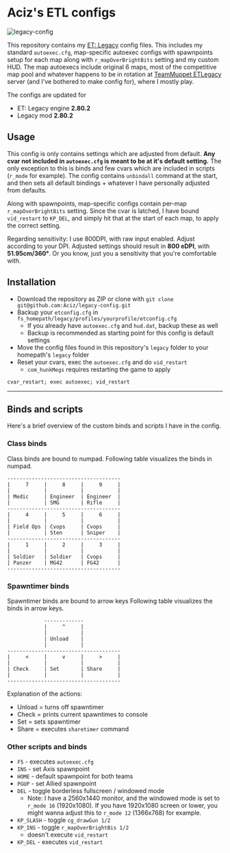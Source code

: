 # Aciz's ETL configs

![legacy-config](https://user-images.githubusercontent.com/14221121/170865336-c51e683d-cfc7-4ca0-a0cd-4765d2590b5c.jpg)


This repository contains my [ET: Legacy](https://www.etlegacy.com/) config files. This includes my standard `autoexec.cfg`, map-specific autoexec configs with spawnpoints setup for each map along with `r_mapOverBrightBits` setting and my custom HUD. The map autoexecs include original 6 maps, most of the competitive map pool and whatever happens to be in rotation at [TeamMuppet ETLegacy](https://et.trackbase.net/server/45410) server (and I've bothered to make config for), where I mostly play.

The configs are updated for
* ET: Legacy engine **2.80.2**
* Legacy mod **2.80.2**

## Usage
This config is only contains settings which are adjusted from default. **Any cvar not included in `autoexec.cfg` is meant to be at it's default setting.** The only exception to this is binds and few cvars which are included in scripts (`r_mode` for example). The config contains `unbindall` command at the start, and then sets all default bindings + whatever I have personally adjusted from defaults.

Along with spawnpoints, map-specific configs contain per-map `r_mapOverBrightBits` setting. Since the cvar is latched, I have bound `vid_restart` to `KP_DEL`, and simply hit that at the start of each map, to apply the correct setting.

Regarding sensitivity: I use 800DPI, with raw input enabled. Adjust according to your DPI. Adjusted settings should result in **800 eDPI**, with **51.95cm/360°**. Or you know, just you a sensitivity that you're comfortable with.

## Installation
* Download the repository as ZIP or clone with `git clone git@github.com:Aciz/legacy-config.git`
* Backup your `etconfig.cfg` in `fs_homepath/legacy/profiles/yourprofile/etconfig.cfg`
  * If you already have `autoexec.cfg` and `hud.dat`, backup these as well
  * Backup is recommended as starting point for this config is default settings
* Move the config files found in this repository's `legacy` folder to your homepath's `legacy` folder
* Reset your cvars, exec the `autoexec.cfg` and do `vid_restart`
  * `com_hunkMegs` requires restarting the game to apply
```
cvar_restart; exec autoexec; vid_restart
```

---

## Binds and scripts
Here's a brief overview of the custom binds and scripts I have in the config.

### Class binds
Class binds are bound to numpad. Following table visualizes the binds in numpad.

```
-------------------------------------
|     7     |     8     |     9     |
|           |           |           |
| Medic     | Engineer  | Engineer  |
|           | SMG       | Rifle     |
-------------------------------------
|     4     |     5     |     6     |
|           |           |           |
| Field Ops | Cvops     | Cvops     |
|           | Sten      | Sniper    |
-------------------------------------
|     1     |     2     |     3     |
|           |           |           |
| Soldier   | Soldier   | Cvops     |
| Panzer    | MG42      | FG42      |
-------------------------------------
```

### Spawntimer binds
Spawntimer binds are bound to arrow keys Following table visualizes the binds in arrow keys.

```
            -------------
            |     ^     |            
            |           |            
            | Unload    |            
            |           |            
-------------------------------------
|     <     |     v     |     >     |
|           |           |           |
| Check     | Set       | Share     |
|           |           |           |
-------------------------------------
```

Explanation of the actions:
* Unload = turns off spawntimer
* Check = prints current spawntimes to console
* Set = sets spawntimer
* Share = executes `sharetimer` command

### Other scripts and binds

* `F5` - executes `autoexec.cfg`
* `INS` - set Axis spawnpoint
* `HOME` - default spawnpoint for both teams
* `PGUP` - set Allied spawnpoint
* `DEL` - toggle borderless fullscreen / windowed mode
  * Note: I have a 2560x1440 monitor, and the windowed mode is set to `r_mode 16` (1920x1080). If you have 1920x1080 screen or lower, you might wanna adjust this to `r_mode 12` (1366x768) for example.
* `KP_SLASH` - toggle `cg_drawGun 1/2`
* `KP_INS` - toggle `r_mapOverBrightBis 1/2`
  * doesn't execute `vid_restart`
* `KP_DEL` - executes `vid_restart`

